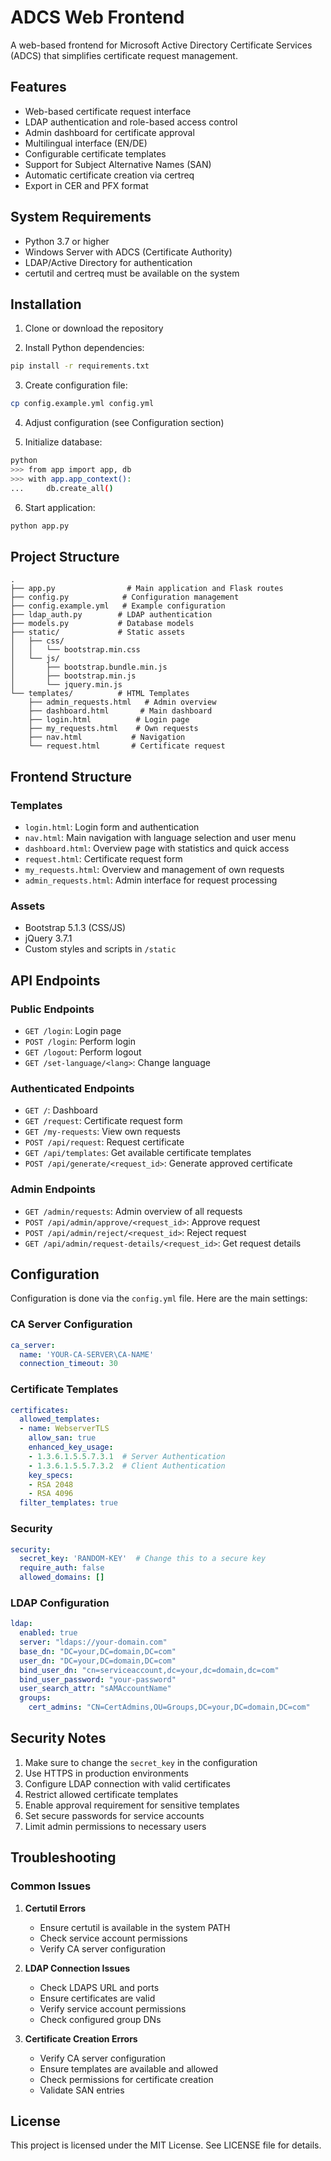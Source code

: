 # ADCS Web Frontend

A web-based frontend for Microsoft Active Directory Certificate Services (ADCS) that simplifies certificate request management.

## Features

- Web-based certificate request interface
- LDAP authentication and role-based access control
- Admin dashboard for certificate approval
- Multilingual interface (EN/DE)
- Configurable certificate templates
- Support for Subject Alternative Names (SAN)
- Automatic certificate creation via certreq
- Export in CER and PFX format

## System Requirements

- Python 3.7 or higher
- Windows Server with ADCS (Certificate Authority)
- LDAP/Active Directory for authentication
- certutil and certreq must be available on the system

## Installation

1. Clone or download the repository

2. Install Python dependencies:
```bash
pip install -r requirements.txt
```

3. Create configuration file:
```bash
cp config.example.yml config.yml
```

4. Adjust configuration (see Configuration section)

5. Initialize database:
```bash
python
>>> from app import app, db
>>> with app.app_context():
...     db.create_all()
```

6. Start application:
```bash
python app.py
```

## Project Structure

```
.
├── app.py                # Main application and Flask routes
├── config.py            # Configuration management
├── config.example.yml   # Example configuration
├── ldap_auth.py        # LDAP authentication
├── models.py           # Database models
├── static/             # Static assets
│   ├── css/
│   │   └── bootstrap.min.css
│   └── js/
│       ├── bootstrap.bundle.min.js
│       ├── bootstrap.min.js
│       └── jquery.min.js
└── templates/          # HTML Templates
    ├── admin_requests.html   # Admin overview
    ├── dashboard.html       # Main dashboard
    ├── login.html          # Login page
    ├── my_requests.html    # Own requests
    ├── nav.html           # Navigation
    └── request.html       # Certificate request
```

## Frontend Structure

### Templates

- `login.html`: Login form and authentication
- `nav.html`: Main navigation with language selection and user menu
- `dashboard.html`: Overview page with statistics and quick access
- `request.html`: Certificate request form
- `my_requests.html`: Overview and management of own requests
- `admin_requests.html`: Admin interface for request processing

### Assets

- Bootstrap 5.1.3 (CSS/JS)
- jQuery 3.7.1
- Custom styles and scripts in `/static`

## API Endpoints

### Public Endpoints
- `GET /login`: Login page
- `POST /login`: Perform login
- `GET /logout`: Perform logout
- `GET /set-language/<lang>`: Change language

### Authenticated Endpoints
- `GET /`: Dashboard
- `GET /request`: Certificate request form
- `GET /my-requests`: View own requests
- `POST /api/request`: Request certificate
- `GET /api/templates`: Get available certificate templates
- `POST /api/generate/<request_id>`: Generate approved certificate

### Admin Endpoints
- `GET /admin/requests`: Admin overview of all requests
- `POST /api/admin/approve/<request_id>`: Approve request
- `POST /api/admin/reject/<request_id>`: Reject request
- `GET /api/admin/request-details/<request_id>`: Get request details

## Configuration

Configuration is done via the `config.yml` file. Here are the main settings:

### CA Server Configuration
```yaml
ca_server:
  name: 'YOUR-CA-SERVER\CA-NAME'
  connection_timeout: 30
```

### Certificate Templates
```yaml
certificates:
  allowed_templates:
  - name: WebserverTLS
    allow_san: true
    enhanced_key_usage:
    - 1.3.6.1.5.5.7.3.1  # Server Authentication
    - 1.3.6.1.5.5.7.3.2  # Client Authentication
    key_specs:
    - RSA 2048
    - RSA 4096
  filter_templates: true
```

### Security
```yaml
security:
  secret_key: 'RANDOM-KEY'  # Change this to a secure key
  require_auth: false
  allowed_domains: []
```

### LDAP Configuration
```yaml
ldap:
  enabled: true
  server: "ldaps://your-domain.com"
  base_dn: "DC=your,DC=domain,DC=com"
  user_dn: "DC=your,DC=domain,DC=com"
  bind_user_dn: "cn=serviceaccount,dc=your,dc=domain,dc=com"
  bind_user_password: "your-password"
  user_search_attr: "sAMAccountName"
  groups:
    cert_admins: "CN=CertAdmins,OU=Groups,DC=your,DC=domain,DC=com"
```

## Security Notes

1. Make sure to change the `secret_key` in the configuration
2. Use HTTPS in production environments
3. Configure LDAP connection with valid certificates
4. Restrict allowed certificate templates
5. Enable approval requirement for sensitive templates
6. Set secure passwords for service accounts
7. Limit admin permissions to necessary users

## Troubleshooting

### Common Issues

1. **Certutil Errors**
   - Ensure certutil is available in the system PATH
   - Check service account permissions
   - Verify CA server configuration

2. **LDAP Connection Issues**
   - Check LDAPS URL and ports
   - Ensure certificates are valid
   - Verify service account permissions
   - Check configured group DNs

3. **Certificate Creation Errors**
   - Verify CA server configuration
   - Ensure templates are available and allowed
   - Check permissions for certificate creation
   - Validate SAN entries

## License

This project is licensed under the MIT License. See LICENSE file for details.

